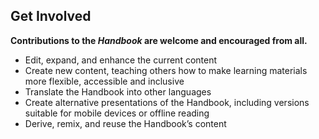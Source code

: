 ## Get Involved

**Contributions to the *Handbook* are welcome and encouraged from all.**

- Edit, expand, and enhance the current content
- Create new content, teaching others how to make learning materials more flexible, accessible and inclusive
- Translate the Handbook into other languages
- Create alternative presentations of the Handbook, including versions suitable for mobile devices or offline reading
- Derive, remix, and reuse the Handbook’s content
